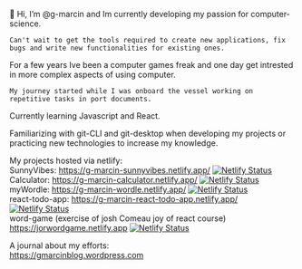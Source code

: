 👋 Hi, I’m @g-marcin and Im currently developing my passion for computer-science. 

    Can't wait to get the tools required to create new applications, fix bugs and write new functionalities for existing ones. 
  
For a few years Ive been a computer games freak and one day get intrested in more complex aspects of using computer. 
  
    My journey started while I was onboard the vessel working on repetitive tasks in port documents.
 

Currently learning Javascript and React.

Familiarizing with git-CLI and git-desktop when developing my projects or practicing new technologies to increase my knowledge.

My projects hosted via netlify:
</br>
SunnyVibes:
https://g-marcin-sunnyvibes.netlify.app/
[![Netlify Status](https://api.netlify.com/api/v1/badges/50e81ddb-3c2b-4c85-aba9-ecd554ca25a2/deploy-status)](https://app.netlify.com/sites/g-marcin-sunnyvibes/deploys)
</br>
Calculator:
https://g-marcin-calculator.netlify.app/
[![Netlify Status](https://api.netlify.com/api/v1/badges/e1e9b8fa-49cb-44ed-bd5a-29208ee755ac/deploy-status)](https://app.netlify.com/sites/g-marcin-calculator/deploys)
</br>
myWordle:
https://g-marcin-wordle.netlify.app/
[![Netlify Status](https://api.netlify.com/api/v1/badges/4103a21d-475e-49a3-90e3-3bd6e633c46c/deploy-status)](https://app.netlify.com/sites/g-marcin-wordle/deploys)
</br>
react-todo-app:
https://g-marcin-react-todo-app.netlify.app/
[![Netlify Status](https://api.netlify.com/api/v1/badges/0c3da67a-dd7e-4c16-b3c4-ae440769e72b/deploy-status)](https://app.netlify.com/sites/g-marcin-react-todo-app/deploys)
</br>
word-game (exercise of josh Comeau joy of react course)
https://jorwordgame.netlify.app
[![Netlify Status](https://api.netlify.com/api/v1/badges/1a66cfb2-61cc-4df7-acca-654c4cd7ce06/deploy-status)](https://app.netlify.com/sites/jorwordgame/deploys)

A journal about my efforts:
</br>
https://gmarcinblog.wordpress.com


 
